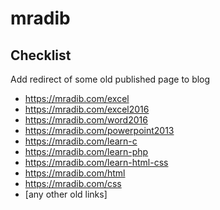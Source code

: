 # mradib


## Checklist

Add redirect of some old published page to blog
- https://mradib.com/excel
- https://mradib.com/excel2016
- https://mradib.com/word2016
- https://mradib.com/powerpoint2013
- https://mradib.com/learn-c
- https://mradib.com/learn-php
- https://mradib.com/learn-html-css
- https://mradib.com/html
- https://mradib.com/css
- [any other old links]
